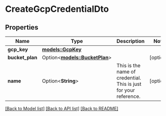 # CreateGcpCredentialDto

## Properties

Name | Type | Description | Notes
------------ | ------------- | ------------- | -------------
**gcp_key** | [**models::GcpKey**](GcpKey.md) |  | 
**bucket_plan** | Option<[**models::BucketPlan**](BucketPlan.md)> |  | [optional]
**name** | Option<**String**> | This is the name of credential. This is just for your reference. | [optional]

[[Back to Model list]](../README.md#documentation-for-models) [[Back to API list]](../README.md#documentation-for-api-endpoints) [[Back to README]](../README.md)


